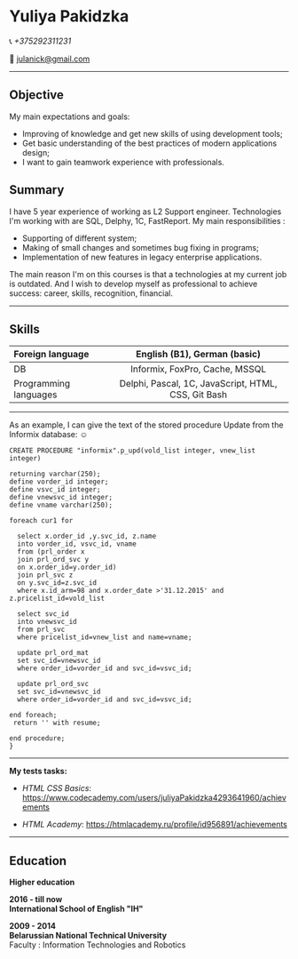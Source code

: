 # Yuliya Pakidzka


  :telephone_receiver: *+375292311231*

  :email:   <julanick@gmail.com>
  
 

***

## Objective  
My main expectations and goals:
 * Improving of knowledge and get new skills of using development tools;
 * Get basic understanding of the best practices of modern applications design;
 * I want to gain teamwork experience with professionals.


 ## Summary
  I have 5 year experience of working as L2 Support engineer. Technologies I'm working with are SQL, Delphy, 1C, FastReport.
 My main responsibilities :
- Supporting of different system;
- Making of small changes and sometimes bug fixing in programs;
- Implementation of new features in legacy enterprise applications.

The main reason I'm on this courses is that a technologies at my current job is outdated. And I wish to develop myself as professional  to achieve success: career, skills, recognition, financial.

 ***

 ## Skills

Foreign language | English (B1), German (basic)
:--- | :----:
DB | Informix, FoxPro, Cache, MSSQL
Programming languages | Delphi, Pascal, 1C, JavaScript, HTML, CSS, Git Bash
 


***
As an example, I can give the text of the stored procedure Update from the Informix database: :relaxed:
```
CREATE PROCEDURE "informix".p_upd(vold_list integer, vnew_list integer)

returning varchar(250);
define vorder_id integer;
define vsvc_id integer;
define vnewsvc_id integer;
define vname varchar(250);

foreach cur1 for

  select x.order_id ,y.svc_id, z.name
  into vorder_id, vsvc_id, vname 
  from (prl_order x 
  join prl_ord_svc y
  on x.order_id=y.order_id)
  join prl_svc z
  on y.svc_id=z.svc_id
  where x.id_arm=98 and x.order_date >'31.12.2015' and z.pricelist_id=vold_list
  
  select svc_id 
  into vnewsvc_id
  from prl_svc
  where pricelist_id=vnew_list and name=vname;
  
  update prl_ord_mat
  set svc_id=vnewsvc_id
  where order_id=vorder_id and svc_id=vsvc_id;

  update prl_ord_svc
  set svc_id=vnewsvc_id
  where order_id=vorder_id and svc_id=vsvc_id;

end foreach;
 return '' with resume;

end procedure;
}
```
***
 **My tests tasks:** 

 * *HTML CSS Basics*: https://www.codecademy.com/users/juliyaPakidzka4293641960/achievements

* *HTML Academy*: https://htmlacademy.ru/profile/id956891/achievements


***

## Education

**Higher education**

**2016 - till now**   
**International School of English "IH"**    

**2009 - 2014**   
**Belarussian National Technical University**   
  Faculty : Information Technologies and Robotics
